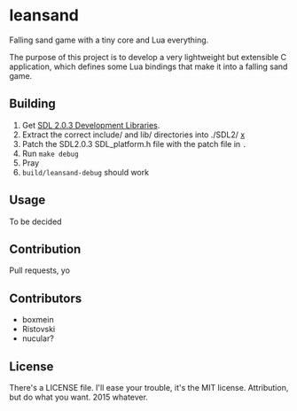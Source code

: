 # leansand

Falling sand game with a tiny core and Lua everything.

The purpose of this project is to develop a very lightweight but extensible C application, which defines some Lua bindings that make it into a falling sand game.

## Building

1. Get [SDL 2.0.3 Development Libraries][sdl]. 
2. Extract the correct include/ and lib/ directories into ./SDL2/ [x][correct]
3. Patch the SDL2.0.3 SDL_platform.h file with the patch file in `.`
4. Run `make debug`
5. Pray
6. `build/leansand-debug` should work

[sdl]: https://libsdl.org/download-2.0.php
[correct]: http://stackoverflow.com/a/23242705/2278637

## Usage

To be decided

## Contribution

Pull requests, yo

## Contributors

* boxmein
* Ristovski
* nucular?

## License

There's a LICENSE file. I'll ease your trouble, it's the MIT license. Attribution, but do what you want. 2015 whatever.

